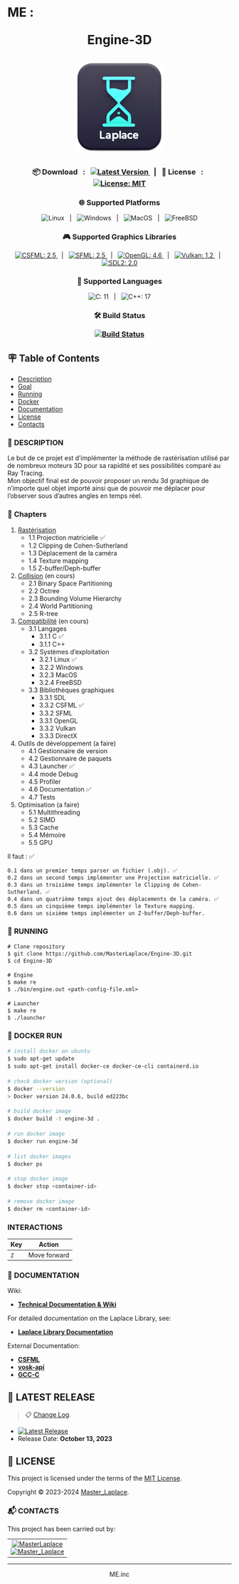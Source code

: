 # ME : <p align="center">Engine-3D<br><br><img src="Images/Logo_1-200x200.png" alt="Engine-3D logo" style="height: 200px"></p>

<p align="center">
    <h3 align="center">📦 Download &#xa0; : &#xa0;
    <a href="https://github.com/MasterLaplace/Engine-3D/releases/latest/">
        <img src="https://img.shields.io/github/v/release/MasterLaplace/Engine-3D.svg?label=Latest%20Version&style=for-the-badge" alt="Latest Version">
    </a>&#xa0; | &#xa0;
    📜 License &#xa0; : &#xa0;
    <a href="https://github.com/MasterLaplace/Engine-3D/blob/main/LICENSE">
        <img src="https://img.shields.io/badge/License-MIT-brightgreen.svg?style=for-the-badge" alt="License: MIT">
    </a>
    </h3>
</p>
<h3 align="center">🌐 Supported Platforms</h3>
<p align="center">
    <img src="https://img.shields.io/badge/Linux-blue?style=for-the-badge" alt="Linux"> &#xa0; | &#xa0;
    <img src="https://img.shields.io/badge/Windows-blue?style=for-the-badge" alt="Windows"> &#xa0; | &#xa0;
    <img src="https://img.shields.io/badge/MacOS-blue?style=for-the-badge" alt="MacOS"> &#xa0; | &#xa0;
    <img src="https://img.shields.io/badge/FreeBSD-blue?style=for-the-badge" alt="FreeBSD">
</p>
<h3 align="center">🎮 Supported Graphics Libraries</h3>
<p align="center">
    <a href="https://www.sfml-dev.org/download/csfml/">
        <img src="https://img.shields.io/badge/CSFML-2.5-blue?style=for-the-badge" alt="CSFML: 2.5">
    </a> &#xa0; | &#xa0;
    <a href="https://www.sfml-dev.org/">
        <img src="https://img.shields.io/badge/SFML-2.5-blue?style=for-the-badge" alt="SFML: 2.5">
    </a> &#xa0; | &#xa0;
    <a href="https://www.opengl.org/">
        <img src="https://img.shields.io/badge/OpenGL-4.6-blue?style=for-the-badge" alt="OpenGL: 4.6">
    </a> &#xa0; | &#xa0;
    <a href="https://www.khronos.org/vulkan/">
        <img src="https://img.shields.io/badge/Vulkan-1.2-blue?style=for-the-badge" alt="Vulkan: 1.2">
    </a> &#xa0; | &#xa0;
    <a href="https://www.libsdl.org/">
        <img src="https://img.shields.io/badge/SDL2-2.0-blue?style=for-the-badge" alt="SDL2: 2.0">
    </a>
</p>
<h3 align="center">🚀 Supported Languages</h3>
<p align="center">
    <img src="https://img.shields.io/badge/C-11-blue?style=for-the-badge" alt="C: 11"> &#xa0; | &#xa0;
    <img src="https://img.shields.io/badge/C++-17-blue?style=for-the-badge" alt="C++: 17">
</p>
<h3 align="center"> 🛠️ Build Status
<p align="center">
    <a href="https://github.com/MasterLaplace/Engine-3D/actions/workflows/test_engine.yml">
        <img src="https://github.com/MasterLaplace/Engine-3D/actions/workflows/test_engine.yml/badge.svg" alt="Build Status">
    </a>
</p>


## :placard: Table of Contents
- [Description](#description)
- [Goal](#goal)
- [Running](#running)
- [Docker](#docker)
- [Documentation](#documentation)
- [License](#license)
- [Contacts](#contacts)


<div id='description'/>

### :pencil: **DESCRIPTION**

Le but de ce projet est d’implémenter la méthode de rastérisation utilisé par de
nombreux moteurs 3D pour sa rapidité et ses possibilités comparé au Ray Tracing.<br>
Mon objectif final est de pouvoir proposer un rendu 3d graphique de n’importe quel
objet importé ainsi que de pouvoir me déplacer pour l’observer sous d’autres angles en
temps réel.<br>


<div id='goal'/>

### :bookmark: **Chapters**

1. [Rastérisation](./Docs/01_Rastérisation/Fiche%20Hub.pdf)
    - 1.1 Projection matricielle ✅
    - 1.2 Clipping de Cohen-Sutherland
    - 1.3 Déplacement de la caméra
    - 1.4 Texture mapping
    - 1.5 Z-buffer/Deph-buffer
2. [Collision](./Docs/02_Collision/Fiche%20Hub%202.pdf) (en cours)
    - 2.1 Binary Space Partitioning
    - 2.2 Octree
    - 2.3 Bounding Volume Hierarchy
    - 2.4 World Partitioning
    - 2.5 R-tree
3. [Compatibilité](./Docs/03_Compatibilité/Fiche%20Hub%203.pdf) (en cours)
    - 3.1 Langages
        - 3.1.1 C ✅
        - 3.1.1 C++
    - 3.2 Systèmes d’exploitation
        - 3.2.1 Linux ✅
        - 3.2.2 Windows
        - 3.2.3 MacOS
        - 3.2.4 FreeBSD
    - 3.3 Bibliothèques graphiques
        - 3.3.1 SDL
        - 3.3.2 CSFML ✅
        - 3.3.2 SFML
        - 3.3.1 OpenGL
        - 3.3.2 Vulkan
        - 3.3.3 DirectX
4. Outils de développement (a faire)
    - 4.1 Gestionnaire de version
    - 4.2 Gestionnaire de paquets
    - 4.3 Launcher ✅
    - 4.4 mode Debug
    - 4.5 Profiler
    - 4.6 Documentation ✅
    - 4.7 Tests
5. Optimisation (a faire)
    - 5.1 Multithreading
    - 5.2 SIMD
    - 5.3 Cache
    - 5.4 Mémoire
    - 5.5 GPU

Il faut : ✅

    0.1 dans un premier temps parser un fichier (.obj). ✅
    0.2 dans un second temps implémenter une Projection matricielle. ✅
    0.3 dans un troisième temps implémenter le Clipping de Cohen-Sutherland. ✅
    0.4 dans un quatrième temps ajout des déplacements de la caméra. ✅
    0.5 dans un cinquième temps implémenter le Texture mapping.
    0.6 dans un sixième temps implémenter un Z-buffer/Deph-buffer.


<div id='running'/>

### :truck: **RUNNING**

```shell
# Clone repository
$ git clone https://github.com/MasterLaplace/Engine-3D.git
$ cd Engine-3D

# Engine
$ make re
$ ./bin/engine.out <path-config-file.xml>

# Launcher
$ make re
$ ./launcher
```


<div id='docker'/>

### :whale: **DOCKER RUN**

```bash
# install docker on ubuntu
$ sudo apt-get update
$ sudo apt-get install docker-ce docker-ce-cli containerd.io

# check docker version (optional)
$ docker --version
> Docker version 24.0.6, build ed223bc

# build docker image
$ docker build -t engine-3d .

# run docker image
$ docker run engine-3d

# list docker images
$ docker ps

# stop docker image
$ docker stop <container-id>

# remove docker image
$ docker rm <container-id>
```


### INTERACTIONS

| Key | Action |
| --- | --- |
| <kbd>`Z`</kbd> | Move forward |


<div id='documentation'/>

### :wrench: **DOCUMENTATION**

Wiki:
- [**Technical Documentation & Wiki**](https://github.com/MasterLaplace/Engine-3D/wiki)

For detailed documentation on the Laplace Library, see:
- [**Laplace Library Documentation**](https://github.com/MasterLaplace/Engine-3D/blob/main/Libs/README.md)

External Documentation:
- [**CSFML**](https://www.sfml-dev.org/download/csfml/)
- [**vosk-api**](https://alphacephei.com/vosk/)
- [**GCC-C**](https://gcc.gnu.org/onlinedocs/)


## :rocket: LATEST RELEASE

> :clipboard: [Change Log](CHANGELOG.md).

- [![Latest Release](https://img.shields.io/github/v/release/MasterLaplace/Engine-3D.svg?label=version)](https://github.com/MasterLaplace/Engine-3D/releases/latest/)
- Release Date: **October 13, 2023**


<div id='license'/>

## :scroll: **LICENSE**

This project is licensed under the terms of the [MIT License](./LICENSE).

Copyright © 2023-2024 [Master_Laplace](https://github.com/MasterLaplace).


<div id='contacts'/>

### :mailbox_with_mail: **CONTACTS**

This project has been carried out by:

<table align="center">
    <tbody>
        <tr>
            <td align="center"><a href="https://github.com/MasterLaplace/"><img src="https://avatars.githubusercontent.com/MasterLaplace?v=4?s=100" width="100px;" alt="MasterLaplace"/><br/><a href="https://github.com/MasterLaplace/"><img src="https://img.shields.io/github/followers/MasterLaplace?label=Master_Laplace&style=social" alt="Master_Laplace"/></a></td>
        </tr>
    </tbody>
</table>

---
<p align="center">ME.inc</p>